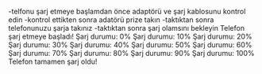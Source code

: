 -telfonu şarj etmeye başlamdan önce adaptörü ve şarj kablosunu kontrol edin
-kontrol ettikten sonra adatörü prize takın
-taktıktan sonra telefonunuzu şarja takınız
-taktıktan sonra şarj olamsını bekleyin
Telefon şarj etmeye başladı!
Şarj durumu: 0%
Şarj durumu: 10%
Şarj durumu: 20%
Şarj durumu: 30%
Şarj durumu: 40%
Şarj durumu: 50%
Şarj durumu: 60%
Şarj durumu: 70%
Şarj durumu: 80%
Şarj durumu: 90%
Şarj durumu: 100%
Telefon tamamen şarj oldu!

